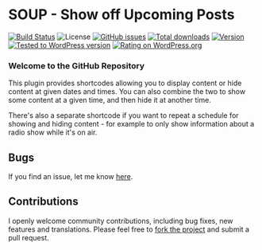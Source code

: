 # SOUP - Show off Upcoming Posts
[![Build Status](https://travis-ci.org/theukedge/shortcodes-to-show-or-hide-content.svg?branch=master)](https://travis-ci.org/theukedge/shortcodes-to-show-or-hide-content) ![License](https://img.shields.io/badge/license-GPL--2.0%2B-green.svg) [![GitHub issues](http://img.shields.io/github/issues/theukedge/shortcodes-to-show-or-hide-content.svg)](https://github.com/theukedge/shortcodes-to-show-or-hide-content/issues) [![Total downloads](http://img.shields.io/wordpress/plugin/dt/shortcodes-to-show-or-hide-content.svg)](https://wordpress.org/extend/plugins/shortcodes-to-show-or-hide-content/stats/) [![Version](https://img.shields.io/wordpress/plugin/v/shortcodes-to-show-or-hide-content.svg)](https://wordpress.org/extend/plugins/shortcodes-to-show-or-hide-content/changelog/) [![Tested to WordPress version](https://img.shields.io/wordpress/v/shortcodes-to-show-or-hide-content.svg)](https://wordpress.org/plugins/shortcodes-to-show-or-hide-content/) [![Rating on WordPress.org](http://img.shields.io/wordpress/plugin/r/shortcodes-to-show-or-hide-content.svg)](https://wordpress.org/support/view/plugin-reviews/shortcodes-to-show-or-hide-content)

### Welcome to the GitHub Repository

This plugin provides shortcodes allowing you to display content or hide content at given dates and times. You can also combine the two to show some content at a given time, and then hide it at another time.

There's also a separate shortcode if you want to repeat a schedule for showing and hiding content - for example to only show information about a radio show while it's on air.

## Bugs ##
If you find an issue, let me know [here](https://github.com/theukedge/shortcodes-to-show-or-hide-content/issues/new).

## Contributions ##
I openly welcome community contributions, including bug fixes, new features and translations. Please feel free to [fork the project](https://github.com/theukedge/shortcodes-to-show-or-hide-content/fork) and submit a pull request.
